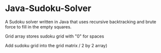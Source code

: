 # Java-Sudoku-Solver
A Sudoku solver written in Java that uses recursive backtracking and brute force to fill in the empty squares.

Grid array stores sudoku grid with "0" for spaces

Add sudoku grid into the grid matrix / 2 by 2 array)


